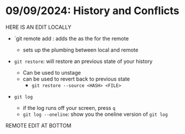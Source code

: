 # 09/09/2024: History and Conflicts

HERE IS AN EDIT LOCALLY

- `git remote add <NAME> <url>: adds the <URL> as the <NAME> for the remote
  - sets up the plumbing between local and remote

- `git restore`: will restore an previous state of your history
  - Can be used to unstage
  - can be used to revert back to previous state
    - `git restore --source <HASH> <FILE>`
- `git log`
  - if the log runs off your screen, press `q`
  - `git log --oneline`: show you the oneline version of `git log`

REMOTE EDIT AT BOTTOM
